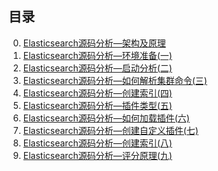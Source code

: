 

## 目录
0. [Elasticsearch源码分析—架构及原理](https://github.com/felayman/elasticsearch-full/blob/master/%E6%BA%90%E7%A0%81%E5%88%86%E6%9E%90/Elasticsearch%E6%BA%90%E7%A0%81%E5%88%86%E6%9E%90%E2%80%94%E6%9E%B6%E6%9E%84%E5%8F%8A%E5%8E%9F%E7%90%86.md)
1. [Elasticsearch源码分析—环境准备(一)](https://github.com/felayman/elasticsearch-full/blob/master/%E6%BA%90%E7%A0%81%E5%88%86%E6%9E%90/Elasticsearch%E6%BA%90%E7%A0%81%E5%88%86%E6%9E%90%E2%80%94%E7%8E%AF%E5%A2%83%E5%87%86%E5%A4%87(%E4%B8%80).md)
2. [Elasticsearch源码分析—启动分析(二)](https://github.com/felayman/elasticsearch-full/blob/master/%E6%BA%90%E7%A0%81%E5%88%86%E6%9E%90/Elasticsearch%E6%BA%90%E7%A0%81%E5%88%86%E6%9E%90%E2%80%94%E5%90%AF%E5%8A%A8%E5%88%86%E6%9E%90(%E4%BA%8C).md)
3. [Elasticsearch源码分析—如何解析集群命令(三)](https://github.com/felayman/elasticsearch-full/blob/master/%E6%BA%90%E7%A0%81%E5%88%86%E6%9E%90/Elasticsearch%E6%BA%90%E7%A0%81%E5%88%86%E6%9E%90%E2%80%94%E5%A6%82%E4%BD%95%E8%A7%A3%E6%9E%90%E9%9B%86%E7%BE%A4%E5%91%BD%E4%BB%A4(%E4%B8%89).md)
4. [Elasticsearch源码分析—创建索引(四)](https://github.com/felayman/elasticsearch-full/blob/master/%E6%BA%90%E7%A0%81%E5%88%86%E6%9E%90/Elasticsearch%E6%BA%90%E7%A0%81%E5%88%86%E6%9E%90%E2%80%94%E5%88%9B%E5%BB%BA%E7%B4%A2%E5%BC%95(%E5%9B%9B).md)
5. [Elasticsearch源码分析—插件类型(五)](https://github.com/felayman/elasticsearch-full/blob/master/%E6%BA%90%E7%A0%81%E5%88%86%E6%9E%90/Elasticsearch%E6%BA%90%E7%A0%81%E5%88%86%E6%9E%90%E2%80%94%E6%8F%92%E4%BB%B6%E7%B1%BB%E5%9E%8B(%E4%BA%94).md)
6. [Elasticsearch源码分析—如何加载插件(六)](https://github.com/felayman/elasticsearch-full/blob/master/%E6%BA%90%E7%A0%81%E5%88%86%E6%9E%90/Elasticsearch%E6%BA%90%E7%A0%81%E5%88%86%E6%9E%90%E2%80%94%E5%A6%82%E4%BD%95%E5%8A%A0%E8%BD%BD%E6%8F%92%E4%BB%B6(%E5%85%AD).md)
7. [Elasticsearch源码分析—创建自定义插件(七)](https://github.com/felayman/elasticsearch-full/blob/master/%E6%BA%90%E7%A0%81%E5%88%86%E6%9E%90/Elasticsearch%E6%BA%90%E7%A0%81%E5%88%86%E6%9E%90%E2%80%94%E5%88%9B%E5%BB%BA%E8%87%AA%E5%AE%9A%E4%B9%89%E6%8F%92%E4%BB%B6(%E4%B8%83).md)
8. [Elasticsearch源码分析—创建索引(八)](https://github.com/felayman/elasticsearch-full/blob/master/%E6%BA%90%E7%A0%81%E5%88%86%E6%9E%90/Elasticsearch%E6%BA%90%E7%A0%81%E5%88%86%E6%9E%90%E2%80%94%E5%88%9B%E5%BB%BA%E7%B4%A2%E5%BC%95(%E5%85%AB).md)
9. [Elasticsearch源码分析—评分原理(九)](https://github.com/felayman/elasticsearch-full/blob/master/源码分析/Elasticsearch源码分析—评分原理(九).md)
